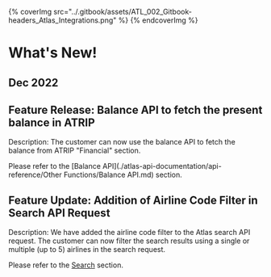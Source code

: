
{% coverImg src="../.gitbook/assets/ATL_002_Gitbook-headers_Atlas_Integrations.png" %}
{% endcoverImg %}


# What's New!

## Dec 2022

## Feature Release: Balance API to fetch the present balance in ATRIP

Description: The customer can now use the balance API to fetch the balance from ATRIP "Financial" section.

Please refer to the [Balance API](./atlas-api-documentation/api-reference/Other Functions/Balance API.md) section.


## Feature Update: Addition of Airline Code Filter in Search API Request

Description: We have added the airline code filter to the Atlas search API request. The customer can now filter the search results using a single or multiple (up to 5) airlines in the search request.

Please refer to the [Search](./atlas-api-documentation/api-reference/shopping-and-ticketing/search.md) section.
